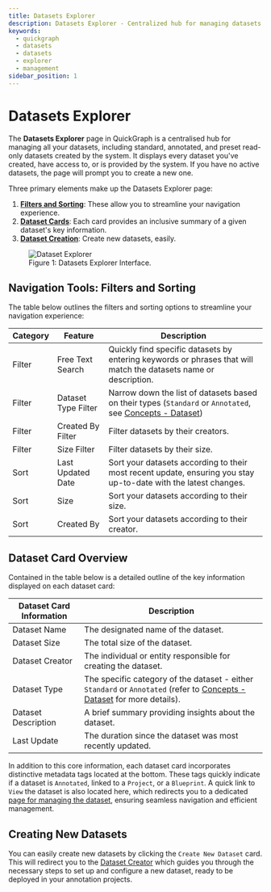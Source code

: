 ```yaml
---
title: Datasets Explorer
description: Datasets Explorer - Centralized hub for managing datasets.
keywords:
  - quickgraph
  - datasets
  - datasets
  - explorer
  - management
sidebar_position: 1
---
```


# Datasets Explorer

The **Datasets Explorer** page in QuickGraph is a centralised hub for managing all your datasets, including standard, annotated, and preset read-only datasets created by the system. It displays every dataset you've created, have access to, or is provided by the system. If you have no active datasets, the page will prompt you to create a new one.

Three primary elements make up the Datasets Explorer page:

1. [**Filters and Sorting**](#navigation-tools-filters-and-sorting): These allow you to streamline your navigation experience.
2. [**Dataset Cards**](#dataset-card-overview): Each card provides an inclusive summary of a given dataset's key information.
3. [**Dataset Creation**](#creating-new-datasets): Create new datasets, easily.

<figure style={{textAlign: "center"}}>
  <img
  src={require('../../../static/img/interface/datasets/explorer/dataset_explorer_v1.png').default}
  alt="Dataset Explorer"
  style={{height:"100%", border: "1px solid lightgrey"}}
  />
  <figcaption>Figure 1: Datasets Explorer Interface.</figcaption>
</figure>

## Navigation Tools: Filters and Sorting

The table below outlines the filters and sorting options to streamline your navigation experience:

| Category | Feature             | Description                                                                                                                          |
| -------- | ------------------- | ------------------------------------------------------------------------------------------------------------------------------------ |
| Filter   | Free Text Search    | Quickly find specific datasets by entering keywords or phrases that will match the datasets name or description.                     |
| Filter   | Dataset Type Filter | Narrow down the list of datasets based on their types (`Standard` or `Annotated`, see [Concepts - Dataset](../../concepts/datasets)) |
| Filter   | Created By Filter   | Filter datasets by their creators.                                                                                                   |
| Filter   | Size Filter         | Filter datasets by their size.                                                                                                       |
| Sort     | Last Updated Date   | Sort your datasets according to their most recent update, ensuring you stay up-to-date with the latest changes.                      |
| Sort     | Size                | Sort your datasets according to their size.                                                                                          |
| Sort     | Created By          | Sort your datasets according to their creator.                                                                                       |

## Dataset Card Overview

Contained in the table below is a detailed outline of the key information displayed on each dataset card:

| Dataset Card Information | Description                                                                                                                                        |
| ------------------------ | -------------------------------------------------------------------------------------------------------------------------------------------------- |
| Dataset Name             | The designated name of the dataset.                                                                                                                |
| Dataset Size             | The total size of the dataset.                                                                                                                     |
| Dataset Creator          | The individual or entity responsible for creating the dataset.                                                                                     |
| Dataset Type             | The specific category of the dataset - either `Standard` or `Annotated` (refer to [Concepts - Dataset](../../concepts/datasets) for more details). |
| Dataset Description      | A brief summary providing insights about the dataset.                                                                                              |
| Last Update              | The duration since the dataset was most recently updated.                                                                                          |

In addition to this core information, each dataset card incorporates distinctive metadata tags located at the bottom. These tags quickly indicate if a dataset is `Annotated`, linked to a `Project`, or a `Blueprint`. A quick link to `View` the dataset is also located here, which redirects you to a dedicated [page for managing the dataset](./dataset-management), ensuring seamless navigation and efficient management.

## Creating New Datasets

You can easily create new datasets by clicking the `Create New Dataset` card. This will redirect you to the [Dataset Creator](/category/dataset-creator) which guides you through the necessary steps to set up and configure a new dataset, ready to be deployed in your annotation projects.
